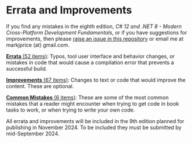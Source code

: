 # Errata and Improvements

If you find any mistakes in the eighth edition, *C# 12 and .NET 8 - Modern Cross-Platform Development Fundamentals*, or if you have suggestions for improvements, then please [raise an issue in this repository](https://github.com/markjprice/cs12dotnet8/issues) or email me at markjprice (at) gmail.com.

[**Errata** (52 items)](errata.md): Typos, tool user interface and behavior changes, or mistakes in code that would cause a compilation error that prevents a successful build.

[**Improvements** (67 items)](improvements.md): Changes to text or code that would improve the content. These are optional.

[**Common Mistakes** (6 items)](common-mistakes.md): These are some of the most common mistakes that a reader might encounter when trying to get code in book tasks to work, or when trying to write your own code. 

All errata and improvements will be included in the 9th edition planned for publishing in November 2024. To be included they must be submitted by mid-September 2024.
